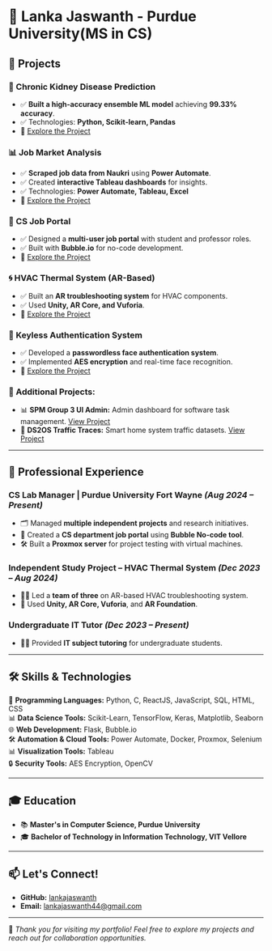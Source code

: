 # 🎯 Lanka Jaswanth - Purdue University(MS in CS)



## 🚀 Projects

### 🌟 Chronic Kidney Disease Prediction
- ✅ **Built a high-accuracy ensemble ML model** achieving **99.33% accuracy**. 
- ✅ Technologies: **Python, Scikit-learn, Pandas**
- 🎯 [Explore the Project](https://github.com/lankajaswanth/Chronic-kidney-disease-prediction)

### 📊 Job Market Analysis 
- ✅ **Scraped job data from Naukri** using **Power Automate**. 
- ✅ Created **interactive Tableau dashboards** for insights.
- ✅ Technologies: **Power Automate, Tableau, Excel**
- 🎯 [Explore the Project](https://github.com/lankajaswanth/Job-Market-Analysis-2.0)

### 💼 CS Job Portal
- ✅ Designed a **multi-user job portal** with student and professor roles.
- ✅ Built with **Bubble.io** for no-code development.
- 🎯 [Explore the Project](https://github.com/lankajaswanth/CS-JOB-PORTAL-)

### 🌀 HVAC Thermal System (AR-Based)
- ✅ Built an **AR troubleshooting system** for HVAC components.
- ✅ Used **Unity, AR Core, and Vuforia**.
- 🎯 [Explore the Project](https://github.com/lankajaswanth/HVAC-THERMAL-SYSTEM)

### 🔐 Keyless Authentication System
- ✅ Developed a **passwordless face authentication system**.
- ✅ Implemented **AES encryption** and real-time face recognition.
- 🎯 [Explore the Project](https://github.com/lankajaswanth/Keyless_Authentication)

### 🎯 Additional Projects:
- 📊 **SPM Group 3 UI Admin:** Admin dashboard for software task management. [View Project](https://github.com/lankajaswanth/SPM-Group3-UI-Admin)
- 📡 **DS2OS Traffic Traces:** Smart home system traffic datasets. [View Project](https://github.com/lankajaswanth/DS2OS-TRAFFIC-TRACES)

---

## 💼 Professional Experience
### **CS Lab Manager** | Purdue University Fort Wayne *(Aug 2024 – Present)*
- 🗂️ Managed **multiple independent projects** and research initiatives.
- 🧩 Created a **CS department job portal** using **Bubble No-code tool**.
- 🛠️ Built a **Proxmox server** for project testing with virtual machines.

### **Independent Study Project – HVAC Thermal System** *(Dec 2023 – Aug 2024)*
- 👨‍💻 Led a **team of three** on AR-based HVAC troubleshooting system.
- 🎯 Used **Unity, AR Core, Vuforia**, and **AR Foundation**.

### **Undergraduate IT Tutor** *(Dec 2023 – Present)*
- 🧑‍🏫 Provided **IT subject tutoring** for undergraduate students.

---

## 🛠️ Skills & Technologies

🎯 **Programming Languages:** Python, C, ReactJS, JavaScript, SQL, HTML, CSS  
📊 **Data Science Tools:** Scikit-Learn, TensorFlow, Keras, Matplotlib, Seaborn  
🌐 **Web Development:** Flask, Bubble.io  
🛠️ **Automation & Cloud Tools:** Power Automate, Docker, Proxmox, Selenium  
📊 **Visualization Tools:** Tableau  
🔒 **Security Tools:** AES Encryption, OpenCV  

---

## 🎓 Education
- 📚 **Master's in Computer Science, Purdue University**
- 🎓 **Bachelor of Technology in Information Technology, VIT Vellore**

---

## 📫 Let's Connect!
- **GitHub:** [lankajaswanth](https://github.com/lankajaswanth)
- **Email:** [lankajaswanth44@gmail.com](mailto:lankajaswanth44@gmail.com)
---

🚀 *Thank you for visiting my portfolio! Feel free to explore my projects and reach out for collaboration opportunities.*

